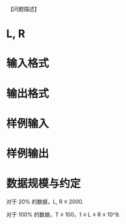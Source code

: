 
 【问题描述】<br/>

# L, R



# 输入格式



# 输出格式



# 样例输入



# 样例输出



# 数据规模与约定


<p>
对于 20% 的数据，L, R ≤ 2000.
</p>
<p>
对于 100% 的数据，T ≤ 100，1 ≤ L ≤ R ≤ 10^9.
</p>

